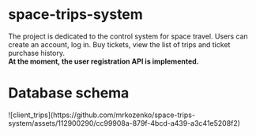 # space-trips-system
The project is dedicated to the control system for space travel. Users can create an account, log in. Buy tickets, view the list of trips and ticket purchase history.
<br>**At the moment, the user registration API is implemented.**
<h1>Database schema</h1>
![client_trips](https://github.com/mrkozenko/space-trips-system/assets/112900290/cc99908a-879f-4bcd-a439-a3c41e5208f2)

